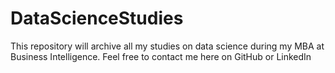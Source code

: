 # DataScienceStudies
This repository will archive all my studies on data science during my MBA at Business Intelligence. Feel free to contact me here on GitHub or LinkedIn
